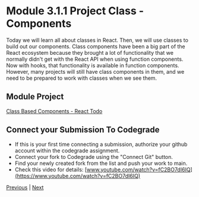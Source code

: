 #  Module 3.1.1 Project Class - Components 

Today we will learn all about classes in React. Then, we will use classes to build out our components. Class components have been a big part of the React ecosystem because they brought a lot of functionality that we normally didn't get with the React API when using function components. Now with hooks, that functionality is available in function components. However, many projects will still have class components in them, and we need to be prepared to work with classes when we see them.

##  Module Project

[Class Based Components - React Todo](https://github.com/beatlesm/web-module-project-class-components)

##  Connect your Submission To Codegrade

-   If this is your first time connecting a submission, authorize your github account within the codegrade assignment.
-   Connect your fork to Codegrade using the "Connect Git" button.
-   Find your newly created fork from the list and push your work to main.
-   Check this video for details: [www.youtube.com/watch?v=fC2BO7dI6IQ](https://www.youtube.com/watch?v=fC2BO7dI6IQ)




[Previous](./Object_3.md) | [Next](./QA.md)